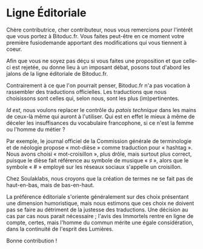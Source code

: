 Ligne Éditoriale
================

Chère contributrice, cher contributeur, nous vous remercions pour
l'intérêt que vous portez à Bitoduc.fr. Vous faites peut-être en ce moment
votre première fusiodemande apportant des modifications qui vous tiennent
à coeur.

Afin que vous ne soyez pas déçu si vous faites une proposition et que
celle-ci est rejetée, ou donne lieu à un imposant débat, posons tout
d'abord les jalons de la ligne éditoriale de Bitoduc.fr.

Contrairement à ce que l'on pourrait penser, Bitoduc.fr n'a pas vocation à
rassembler des traductions officielles. Les traductions que nous
choisissons sont celles qui, selon nous, sont les plus (im)pertinentes. 

_Id est_, nous voulons replacer le contrôle du _patois technique_ dans les
mains de ceux-là même qui auront à l'utiliser. Qui est en effet le mieux à
même de déceler les insuffisances du vocabulaire francophone, si ce n'est
la femme ou l'homme du métier ?

Par exemple, le journal officiel de la Commission générale de terminologie
et de néologie propose « mot-dièse » comme traduction pour « hashtag ».
Nous avons choisi « mot-croisillon », plus drôle, mais surtout plus
correct, puisque le dièse fait référence au symbole de musique « ♯ »,
alors que le symbole « # » employé sur les réseaux sociaux s'appelle un
croisillon.

Chez Soulaklabs, nous croyons que la création de termes ne se fait pas de
haut-en-bas, mais de bas-en-haut.

La préférence éditoriale s'oriente généralement sur des choix présentant
une dimension humoristique, mais nous estimons que ces choix ne doivent
pas se faire au détriment de la justesse des traductions. Une décision au
cas par cas nous parait nécessaire ; l'avis des Immortels rentre en ligne
de compte, certes, mais l'homme du commun mérite une égale considération,
dans la continuité de l'esprit des Lumières.

Bonne contribution !

